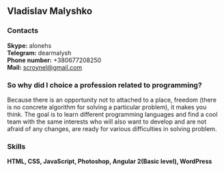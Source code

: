## Vladislav Malyshko

### Contacts ###

**Skype:** alonehs   
**Telegram:** dearmalysh   
**Phone number:** +380677208250   
**Mail:** scroynel@gmail.com

### **So why did I choice a profession related to programming?** ###

Because there is an opportunity not to attached to a place, freedom (there is no concrete algorithm for solving a particular problem), it makes you think. The goal is to learn different programming languages and find a cool team with the same interests who will also want to develop and are not afraid of any changes, are ready for various difficulties in solving problem.

### Skills ###

**HTML, CSS, JavaScript, Photoshop, Angular 2(Basic level), WordPress**